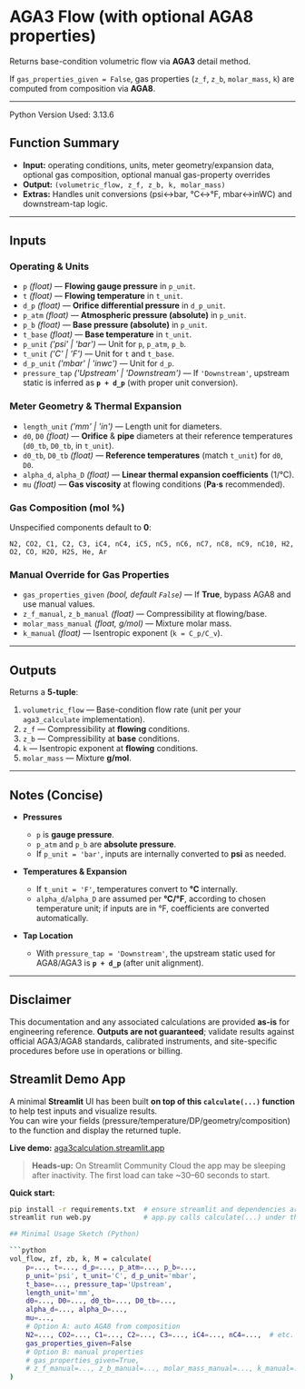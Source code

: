 # AGA3 Flow (with optional AGA8 properties)

Returns base-condition volumetric flow via **AGA3** detail method.

If `gas_properties_given = False`, gas properties (`z_f`, `z_b`, `molar_mass`, `k`) are computed from composition via **AGA8**.

---
Python Version Used: 3.13.6

## Function Summary

- **Input:** operating conditions, units, meter geometry/expansion data, optional gas composition, optional manual gas-property overrides  
- **Output:** `(volumetric_flow, z_f, z_b, k, molar_mass)`  
- **Extras:** Handles unit conversions (psi↔bar, °C↔°F, mbar↔inWC) and downstream-tap logic.

---

## Inputs

### Operating & Units

- `p` *(float)* — **Flowing gauge pressure** in `p_unit`.
- `t` *(float)* — **Flowing temperature** in `t_unit`.
- `d_p` *(float)* — **Orifice differential pressure** in `d_p_unit`.
- `p_atm` *(float)* — **Atmospheric pressure (absolute)** in `p_unit`.
- `p_b` *(float)* — **Base pressure (absolute)** in `p_unit`.
- `t_base` *(float)* — **Base temperature** in `t_unit`.
- `p_unit` *('psi' | 'bar')* — Unit for `p`, `p_atm`, `p_b`.
- `t_unit` *('C' | 'F')* — Unit for `t` and `t_base`.
- `d_p_unit` *('mbar' | 'inwc')* — Unit for `d_p`.
- `pressure_tap` *('Upstream' | 'Downstream')* — If `'Downstream'`, upstream static is inferred as **`p + d_p`** (with proper unit conversion).

### Meter Geometry & Thermal Expansion

- `length_unit` *('mm' | 'in')* — Length unit for diameters.
- `d0`, `D0` *(float)* — **Orifice** & **pipe** diameters at their reference temperatures (`d0_tb`, `D0_tb`, in `t_unit`).
- `d0_tb`, `D0_tb` *(float)* — **Reference temperatures** (match `t_unit`) for `d0`, `D0`.
- `alpha_d`, `alpha_D` *(float)* — **Linear thermal expansion coefficients** (1/°C).
- `mu` *(float)* — **Gas viscosity** at flowing conditions (**Pa·s** recommended).

### Gas Composition (mol %)

Unspecified components default to **0**:

`N2, CO2, C1, C2, C3, iC4, nC4, iC5, nC5, nC6, nC7, nC8, nC9, nC10, H2, O2, CO, H2O, H2S, He, Ar`

### Manual Override for Gas Properties

- `gas_properties_given` *(bool, default `False`)* — If **True**, bypass AGA8 and use manual values.
- `z_f_manual`, `z_b_manual` *(float)* — Compressibility at flowing/base.
- `molar_mass_manual` *(float, g/mol)* — Mixture molar mass.
- `k_manual` *(float)* — Isentropic exponent (`k = C_p/C_v`).

---

## Outputs

Returns a **5-tuple**:

1. `volumetric_flow` — Base-condition flow rate (unit per your `aga3_calculate` implementation).
2. `z_f` — Compressibility at **flowing** conditions.
3. `z_b` — Compressibility at **base** conditions.
4. `k` — Isentropic exponent at **flowing** conditions.
5. `molar_mass` — Mixture **g/mol**.

---

## Notes (Concise)

- **Pressures**
  - `p` is **gauge pressure**.
  - `p_atm` and `p_b` are **absolute pressure**.
  - If `p_unit = 'bar'`, inputs are internally converted to **psi** as needed.

- **Temperatures & Expansion**
  - If `t_unit = 'F'`, temperatures convert to **°C** internally.
  - `alpha_d`/`alpha_D` are assumed per **°C/°F**, according to chosen temperature unit; if inputs are in °F, coefficients are converted automatically.

- **Tap Location**
  - With `pressure_tap = 'Downstream'`, the upstream static used for AGA8/AGA3 is **`p + d_p`** (after unit alignment).

---

## Disclaimer

This documentation and any associated calculations are provided **as-is** for engineering reference. **Outputs are not guaranteed**; validate results against official AGA3/AGA8 standards, calibrated instruments, and site-specific procedures before use in operations or billing.

## Streamlit Demo App

A minimal **Streamlit** UI has been built **on top of this `calculate(...)` function** to help test inputs and visualize results.  
You can wire your fields (pressure/temperature/DP/geometry/composition) to the function and display the returned tuple.

**Live demo:** [aga3calculation.streamlit.app](https://aga3calculation.streamlit.app/)

> **Heads-up:** On Streamlit Community Cloud the app may be sleeping after inactivity.
> The first load can take ~30–60 seconds to start.

**Quick start:**

```bash
pip install -r requirements.txt  # ensure streamlit and dependencies are installed
streamlit run web.py             # app.py calls calculate(...) under the hood

## Minimal Usage Sketch (Python)

```python
vol_flow, zf, zb, k, M = calculate(
    p=..., t=..., d_p=..., p_atm=..., p_b=...,
    p_unit='psi', t_unit='C', d_p_unit='mbar',
    t_base=..., pressure_tap='Upstream',
    length_unit='mm',
    d0=..., D0=..., d0_tb=..., D0_tb=...,
    alpha_d=..., alpha_D=...,
    mu=...,
    # Option A: auto AGA8 from composition
    N2=..., CO2=..., C1=..., C2=..., C3=..., iC4=..., nC4=...,  # etc.
    gas_properties_given=False
    # Option B: manual properties
    # gas_properties_given=True,
    # z_f_manual=..., z_b_manual=..., molar_mass_manual=..., k_manual=...
)

